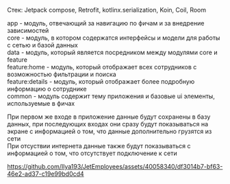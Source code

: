 Стек: Jetpack compose, Retrofit, kotlinx.serialization, Koin, Coil, Room  

app - модуль, отвечающий за навигацию по фичам и за внедрение зависимостей   
core - модуль, в котором содержатся интерфейсы и модели для работы с сетью и базой данных  
data - модуль, который является посредником между модулями core и feature  
feature:home - модуль, который отображает всех сотрудников с возможностью фильтрации и поиска  
feature:details - модуль, который отображает более подробную информацию о сотруднике  
common - модуль содержит тему приложения и базовые ui элементы, используемые в фичах  

При первом же входе в приложение данные будут сохранены в базу данных, при последующих входах они сразу будут показываться на экране с информацией о том, что данные дополнительно грузятся из сети  
При отсуствии интернета данные также будут показываться с информацией о том, что отсутствует подключение к сети  

https://github.com/Ilya193/JetEmployees/assets/40058340/df3014b7-bf63-46e2-ad37-c19e99bd0cd4
